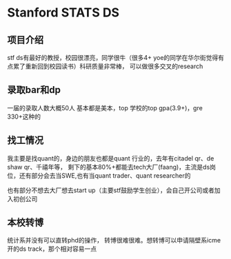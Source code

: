# Stanford STATS DS

## 项目介绍
stf ds有最好的教授，校园很漂亮，同学很牛（很多4+ yoe的同学在华尔街觉得有点累了重新回到校园读书）科研质量非常棒，
可以做很多交叉的research

## 录取bar和dp
一届的录取人数大概50人
基本都是美本，top 学校的top gpa(3.9+)，gre 330+这种的

## 找工情况
我主要是找quant的，身边的朋友也都是quant 行业的，去年有citadel qr、de shaw qr、千禧年等， 剩下的基本80%+都能去tech大厂(faang)，主流是ds岗位，还有部分会去当SWE,也有当quant trader、quant researcher的

也有部分不想去大厂想去start up（主要stf鼓励学生创业），会自己开公司或者加入初创公司


## 本校转博

统计系并没有可以直转phd的操作， 转博很难很难。想转博可以申请隔壁系icme开的ds track，那个相对容易一点
